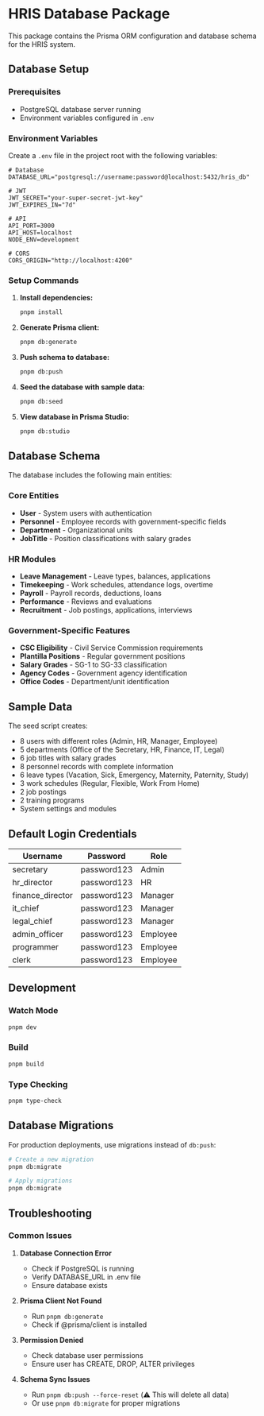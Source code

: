 # HRIS Database Package

This package contains the Prisma ORM configuration and database schema for the HRIS system.

## Database Setup

### Prerequisites
- PostgreSQL database server running
- Environment variables configured in `.env`

### Environment Variables
Create a `.env` file in the project root with the following variables:

```env
# Database
DATABASE_URL="postgresql://username:password@localhost:5432/hris_db"

# JWT
JWT_SECRET="your-super-secret-jwt-key"
JWT_EXPIRES_IN="7d"

# API
API_PORT=3000
API_HOST=localhost
NODE_ENV=development

# CORS
CORS_ORIGIN="http://localhost:4200"
```

### Setup Commands

1. **Install dependencies:**
   ```bash
   pnpm install
   ```

2. **Generate Prisma client:**
   ```bash
   pnpm db:generate
   ```

3. **Push schema to database:**
   ```bash
   pnpm db:push
   ```

4. **Seed the database with sample data:**
   ```bash
   pnpm db:seed
   ```

5. **View database in Prisma Studio:**
   ```bash
   pnpm db:studio
   ```

## Database Schema

The database includes the following main entities:

### Core Entities
- **User** - System users with authentication
- **Personnel** - Employee records with government-specific fields
- **Department** - Organizational units
- **JobTitle** - Position classifications with salary grades

### HR Modules
- **Leave Management** - Leave types, balances, applications
- **Timekeeping** - Work schedules, attendance logs, overtime
- **Payroll** - Payroll records, deductions, loans
- **Performance** - Reviews and evaluations
- **Recruitment** - Job postings, applications, interviews

### Government-Specific Features
- **CSC Eligibility** - Civil Service Commission requirements
- **Plantilla Positions** - Regular government positions
- **Salary Grades** - SG-1 to SG-33 classification
- **Agency Codes** - Government agency identification
- **Office Codes** - Department/unit identification

## Sample Data

The seed script creates:
- 8 users with different roles (Admin, HR, Manager, Employee)
- 5 departments (Office of the Secretary, HR, Finance, IT, Legal)
- 6 job titles with salary grades
- 8 personnel records with complete information
- 6 leave types (Vacation, Sick, Emergency, Maternity, Paternity, Study)
- 3 work schedules (Regular, Flexible, Work From Home)
- 2 job postings
- 2 training programs
- System settings and modules

## Default Login Credentials

| Username | Password | Role |
|----------|----------|------|
| secretary | password123 | Admin |
| hr_director | password123 | HR |
| finance_director | password123 | Manager |
| it_chief | password123 | Manager |
| legal_chief | password123 | Manager |
| admin_officer | password123 | Employee |
| programmer | password123 | Employee |
| clerk | password123 | Employee |

## Development

### Watch Mode
```bash
pnpm dev
```

### Build
```bash
pnpm build
```

### Type Checking
```bash
pnpm type-check
```

## Database Migrations

For production deployments, use migrations instead of `db:push`:

```bash
# Create a new migration
pnpm db:migrate

# Apply migrations
pnpm db:migrate
```

## Troubleshooting

### Common Issues

1. **Database Connection Error**
   - Check if PostgreSQL is running
   - Verify DATABASE_URL in .env file
   - Ensure database exists

2. **Prisma Client Not Found**
   - Run `pnpm db:generate`
   - Check if @prisma/client is installed

3. **Permission Denied**
   - Check database user permissions
   - Ensure user has CREATE, DROP, ALTER privileges

4. **Schema Sync Issues**
   - Run `pnpm db:push --force-reset` (⚠️ This will delete all data)
   - Or use `pnpm db:migrate` for proper migrations

